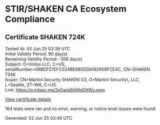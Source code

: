 # STIR/SHAKEN CA Ecosystem Compliance

## Certificate SHAKEN 724K

Tested At: 02 Jun 25 03:39 UTC\
Initial Validity Period: 90 day(s)\
Remaining Validity Period: -356 day(s)\
Subject: O=Voitex LLC, C=US, serialNumber=08BDF57EFC024BE680DDA192958FCE4C, CN=SHAKEN 724K\
Issuer: CN=Martini Security SHAKEN G3, O=Martini Security\\, LLC, L=Seattle, ST=WA, C=US\
Link: https://p.mtsec.me/2e5a/e6tjtWgDItWu.pem

[View certificate details](https://x509.io/?cert=MIIDFTCCArqgAwIBAgIUe6tjtWgDItWun1I3P9vJCpKIx2kwCgYIKoZIzj0EAwIwcTELMAkGA1UEBhMCVVMxCzAJBgNVBAgTAldBMRAwDgYDVQQHEwdTZWF0dGxlMR4wHAYDVQQKExVNYXJ0aW5pIFNlY3VyaXR5LCBMTEMxIzAhBgNVBAMTGk1hcnRpbmkgU2VjdXJpdHkgU0hBS0VOIEczMB4XDTI0MDMxMzE1NDgzOFoXDTI0MDYxMTAwMDAwMFowYzEUMBIGA1UEAxMLU0hBS0VOIDcyNEsxKTAnBgNVBAUTIDA4QkRGNTdFRkMwMjRCRTY4MEREQTE5Mjk1OEZDRTRDMQswCQYDVQQGEwJVUzETMBEGA1UEChMKVm9pdGV4IExMQzBZMBMGByqGSM49AgEGCCqGSM49AwEHA0IABJA0bCn7DceeAqI4PDGVa1Omo6y2%2FMedZef2sNIqBnhQwZTaeOfLAU9SfU%2FWNOqn7YWtG%2FIJxmBjAJ8dL73TM26jggE8MIIBODAOBgNVHQ8BAf8EBAMCB4AwDAYDVR0TAQH%2FBAIwADAdBgNVHQ4EFgQUV0FNm%2Bu3%2F95YlUbsXZe3AJoZb18wHwYDVR0jBBgwFoAULlpBUybicKpsAcDmdvDuIvczDxwwgaYGA1UdHwSBnjCBmzCBmKA6oDiGNmh0dHBzOi8vYXV0aGVudGljYXRlLWFwaS5pY29uZWN0aXYuY29tL2Rvd25sb2FkL3YxL2NybKJapFgwVjEUMBIGA1UEBwwLQnJpZGdld2F0ZXIxCzAJBgNVBAgMAk5KMRMwEQYDVQQDDApTVEktUEEgQ1JMMQswCQYDVQQGEwJVUzEPMA0GA1UECgwGU1RJLVBBMBYGCCsGAQUFBwEaBAowCKAGFgQ3MjRLMBcGA1UdIAQQMA4wDAYKYIZIAYb%2FCQEBBDAKBggqhkjOPQQDAgNJADBGAiEAi2KTMmivUuDeMk28FnlJ3yq3xEdWhopzWswCRljb6wMCIQCW8D4tni09Z7qgY2I6dUYnKzjlLNRl1Mfhn7sa2ddRPg%3D%3D)

164 tests were ran and no error, warning, or notice level issues were found


Generated: 02 Jun 25 03:45 UTC